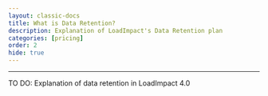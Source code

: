 ```yaml
---
layout: classic-docs
title: What is Data Retention?
description: Explanation of LoadImpact's Data Retention plan
categories: [pricing]
order: 2
hide: true
---
```


***

TO DO: Explanation of data retention in LoadImpact 4.0
<!--stackedit_data:
eyJoaXN0b3J5IjpbLTE0NDg4MzIxNjldfQ==
-->